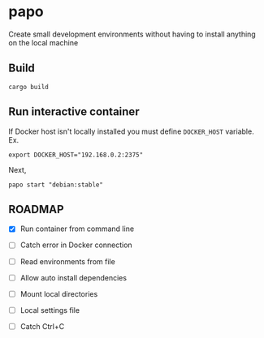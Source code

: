 # papo
Create small development environments without having to install anything on the local machine

## Build
```
cargo build
```
## Run interactive container
If Docker host isn't locally installed you must define ``DOCKER_HOST`` variable. Ex.
```
export DOCKER_HOST="192.168.0.2:2375"
```
Next,
```
papo start "debian:stable"
```

## ROADMAP
- [x] Run container from command line
- [ ] Catch error in Docker connection
- [ ] Read environments from file
- [ ] Allow auto install dependencies
- [ ] Mount local directories
- [ ] Local settings file
- [ ] Catch Ctrl+C


